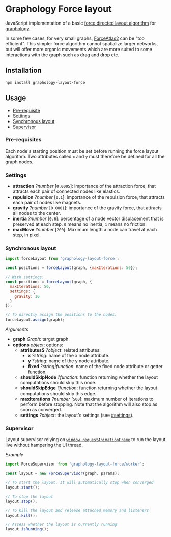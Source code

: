 # Graphology Force layout

JavaScript implementation of a basic [force directed layout algorithm](https://en.wikipedia.org/wiki/Force-directed_graph_drawing) for [graphology](https://graphology.github.io).

In some few cases, for very small graphs, [ForceAtlas2](https://journals.plos.org/plosone/article?id=10.1371/journal.pone.0098679) can be "too efficient". This simpler force algorithm cannot spatialize larger networks, but will offer more organic movements which are more suited to some interactions with the graph such as drag and drop etc.

## Installation

```
npm install graphology-layout-force
```

## Usage

- [Pre-requisite](#pre-requisite)
- [Settings](#settings)
- [Synchronous layout](#synchronous-layout)
- [Supervisor](#supervisor)

### Pre-requisites

Each node's starting position must be set before running the force layout algorithm. Two attributes called `x` and `y` must therefore be defined for all the graph nodes.

### Settings

- **attraction** _?number_ [`0.0005`]: importance of the attraction force, that attracts each pair of connected nodes like elastics.
- **repulsion** _?number_ [`0.1`]: importance of the repulsion force, that attracts each pair of nodes like magnets.
- **gravity** _?number_ [`0.0001`]: importance of the gravity force, that attracts all nodes to the center.
- **inertia** _?number_ [`0.6`]: percentage of a node vector displacement that is preserved at each step. `0` means no inertia, `1` means no friction.
- **maxMove** _?number_ [`200`]: Maximum length a node can travel at each step, in pixel.

### Synchronous layout

```js
import forceLayout from 'graphology-layout-force';

const positions = forceLayout(graph, {maxIterations: 50});

// With settings:
const positions = forceLayout(graph, {
  maxIterations: 50,
  settings: {
    gravity: 10
  }
});

// To directly assign the positions to the nodes:
forceLayout.assign(graph);
```

_Arguments_

- **graph** _Graph_: target graph.
- **options** _object_: options:
  - **attributes$** _?object_: related attributes:
    - **x** _?string_: name of the x node attribute.
    - **y** _?string_: name of the y node attribute.
    - **fixed** _?string|function_: name of the fixed node attribute or getter function.
  - **shouldSkipNode** _?function_: function returning whether the layout computations should skip this node.
  - **shouldSkipEdge** _?function_: function returning whether the layout computations should skip this edge.
  - **maxIterations** _?number_ [`500`]: maximum number of iterations to perform before stopping. Note that the algorithm will also stop as soon as converged.
  - **settings** _?object_: the layout's settings (see [#settings](#settings)).

### Supervisor

Layout supervisor relying on [`window.requestAnimationFrame`](https://developer.mozilla.org/fr/docs/Web/API/Window/requestAnimationFrame) to run the layout live without hampering the UI thread.

_Example_

```js
import ForceSupervisor from 'graphology-layout-force/worker';

const layout = new ForceSupervisor(graph, params);

// To start the layout. It will automatically stop when converged
layout.start();

// To stop the layout
layout.stop();

// To kill the layout and release attached memory and listeners
layout.kill();

// Assess whether the layout is currently running
layout.isRunning();
```
